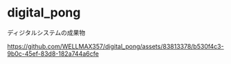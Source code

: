 # digital_pong

ディジタルシステムの成果物

https://github.com/WELLMAX357/digital_pong/assets/83813378/b530f4c3-9b0c-45ef-83d8-182a744a6cfe

